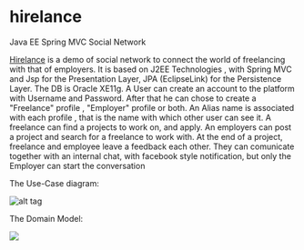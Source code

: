 hirelance
=========

Java EE  Spring MVC Social Network

[Hirelance](http://hirelance-goodbytes.rhcloud.com/) is a demo of social network to connect the world of freelancing with that of employers. 
It is based on J2EE Technologies , with Spring MVC and Jsp for the Presentation Layer, JPA (EclipseLink) 
for the Persistence Layer. The DB is Oracle XE11g. A User can create an account to the platform with 
Username and Password. After that he can chose to create a "Freelance" profile , "Employer" profile or both. 
An Alias name is associated with each profile , that is the name with which other user can see it. 
A freelance can find a projects to work on, and apply. An employers can post a project and search for 
a freelance to work with. At the end of a project, freelance and employee leave a feedback each other.
They can comunicate together with an internal chat, with facebook style notification, 
but only the Employer can start the conversation

The Use-Case diagram:

![alt tag](https://bitbucket.org/repo/zR9Xbn/images/3576652122-use_case.png)


The Domain Model:

![](https://bitbucket.org/repo/zR9Xbn/images/1889302071-class_model.png)
